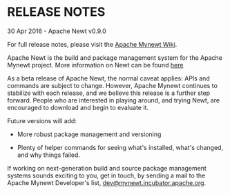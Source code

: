 # RELEASE NOTES

30 Apr 2016 - Apache Newt v0.9.0

For full release notes, please visit the
[Apache Mynewt Wiki](https://cwiki.apache.org/confluence/display/MYNEWT/Release+Notes).

Apache Newt is the build and package management system for the Apache Mynewt
project.  More information on Newt can be found
[here](http://mail-archives.apache.org/mod_mbox/incubator-mynewt-dev/201603.mbox/%3C56E21C13.9050303%40apache.org%3E)

As a beta release of Apache Newt, the normal caveat applies: APIs and commands
are subject to change.  However, Apache Mynewt continues to stabilize with each
release, and we believe this release is a further step forward.  People who are
interested in playing around, and trying Newt, are encouraged to download and
begin to evaluate it.

Future versions will add:

  * More robust package management and versioning

  * Plenty of helper commands for seeing what's installed, what's changed,
    and why things failed.

If working on next-generation build and source package management systems
sounds exciting to you, get in touch, by sending a mail to the Apache Mynewt
Developer's list, dev@mynewt.incubator.apache.org.
